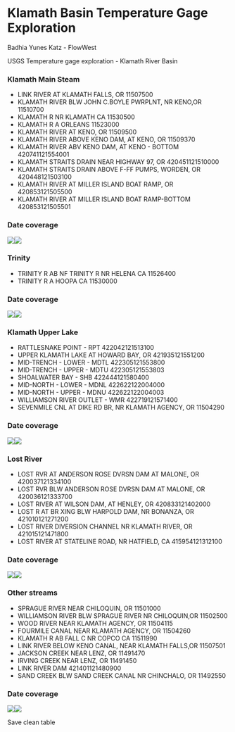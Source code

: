 Klamath Basin Temperature Gage Exploration
================
Badhia Yunes Katz - FlowWest

USGS Temperature gage exploration - Klamath River Basin

### Klamath Main Steam

- LINK RIVER AT KLAMATH FALLS, OR 11507500
- KLAMATH RIVER BLW JOHN C.BOYLE PWRPLNT, NR KENO,OR 11510700
- KLAMATH R NR KLAMATH CA 11530500
- KLAMATH R A ORLEANS 11523000
- KLAMATH RIVER AT KENO, OR 11509500
- KLAMATH RIVER ABOVE KENO DAM, AT KENO, OR 11509370
- KLAMATH RIVER ABV KENO DAM, AT KENO - BOTTOM 420741121554001
- KLAMATH STRAITS DRAIN NEAR HIGHWAY 97, OR 420451121510000
- KLAMATH STRAITS DRAIN ABOVE F-FF PUMPS, WORDEN, OR 420448121503100
- KLAMATH RIVER AT MILLER ISLAND BOAT RAMP, OR 420853121505500
- KLAMATH RIVER AT MILLER ISLAND BOAT RAMP-BOTTOM 420853121505501

### Date coverage

![](explore_temp_gages_files/figure-gfm/unnamed-chunk-4-1.png)<!-- -->![](explore_temp_gages_files/figure-gfm/unnamed-chunk-4-2.png)<!-- -->

### Trinity

- TRINITY R AB NF TRINITY R NR HELENA CA 11526400
- TRINITY R A HOOPA CA 11530000

### Date coverage

![](explore_temp_gages_files/figure-gfm/unnamed-chunk-8-1.png)<!-- -->![](explore_temp_gages_files/figure-gfm/unnamed-chunk-8-2.png)<!-- -->

### Klamath Upper Lake

- RATTLESNAKE POINT - RPT 422042121513100
- UPPER KLAMATH LAKE AT HOWARD BAY, OR 421935121551200
- MID-TRENCH - LOWER - MDTL 422305121553800
- MID-TRENCH - UPPER - MDTU 422305121553803
- SHOALWATER BAY - SHB 422444121580400
- MID-NORTH - LOWER - MDNL 422622122004000
- MID-NORTH - UPPER - MDNU 422622122004003
- WILLIAMSON RIVER OUTLET - WMR 422719121571400
- SEVENMILE CNL AT DIKE RD BR, NR KLAMATH AGENCY, OR 11504290

### Date coverage

![](explore_temp_gages_files/figure-gfm/unnamed-chunk-12-1.png)<!-- -->![](explore_temp_gages_files/figure-gfm/unnamed-chunk-12-2.png)<!-- -->

### Lost River

- LOST RVR AT ANDERSON ROSE DVRSN DAM AT MALONE, OR 420037121334100
- LOST RVR BLW ANDERSON ROSE DVRSN DAM AT MALONE, OR 420036121333700
- LOST RIVER AT WILSON DAM, AT HENLEY, OR 420833121402000
- LOST R AT BR XING BLW HARPOLD DAM, NR BONANZA, OR 421010121271200
- LOST RIVER DIVERSION CHANNEL NR KLAMATH RIVER, OR 421015121471800
- LOST RIVER AT STATELINE ROAD, NR HATFIELD, CA 415954121312100

### Date coverage

![](explore_temp_gages_files/figure-gfm/unnamed-chunk-16-1.png)<!-- -->![](explore_temp_gages_files/figure-gfm/unnamed-chunk-16-2.png)<!-- -->

### Other streams

- SPRAGUE RIVER NEAR CHILOQUIN, OR 11501000
- WILLIAMSON RIVER BLW SPRAGUE RIVER NR CHILOQUIN,OR 11502500
- WOOD RIVER NEAR KLAMATH AGENCY, OR 11504115
- FOURMILE CANAL NEAR KLAMATH AGENCY, OR 11504260
- KLAMATH R AB FALL C NR COPCO CA 11511990
- LINK RIVER BELOW KENO CANAL, NEAR KLAMATH FALLS,OR 11507501
- JACKSON CREEK NEAR LENZ, OR 11491470
- IRVING CREEK NEAR LENZ, OR 11491450
- LINK RIVER DAM 421401121480900
- SAND CREEK BLW SAND CREEK CANAL NR CHINCHALO, OR 11492550

### Date coverage

![](explore_temp_gages_files/figure-gfm/unnamed-chunk-20-1.png)<!-- -->![](explore_temp_gages_files/figure-gfm/unnamed-chunk-20-2.png)<!-- -->

Save clean table
